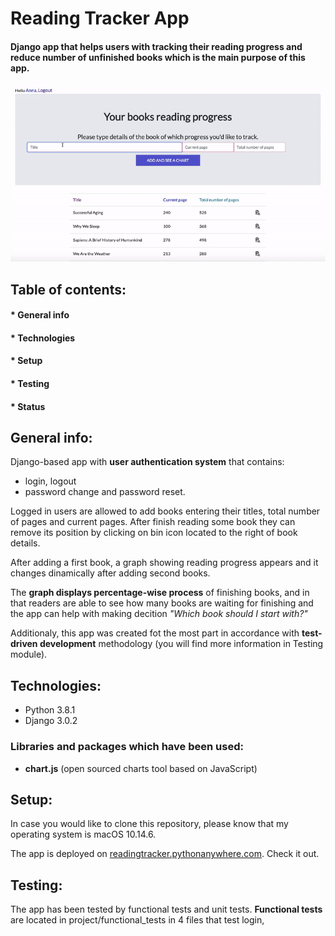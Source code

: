 # Reading Tracker App 
#### Django app that helps users with tracking their reading progress and reduce number of unfinished books which is the main purpose of this app.


<img src="tracker.gif" width="700" >


## Table of contents:
#### * General info
#### * Technologies 
#### * Setup
#### * Testing
#### * Status

## **General info**:
Django-based app with **user authentication system** that contains:
* login, logout
* password change and password reset.
  
Logged in users are allowed to add books entering their titles, total number of pages and current pages. After finish reading some book they can remove its position by clicking on bin icon located to the right of book details.

After adding a first book, a graph showing reading progress appears and it changes dinamically after adding second books.

The **graph displays percentage-wise process** of finishing books, and in that readers are able to see how many books are waiting for finishing and the app can help with making decition *"Which book should I start with?"*

Additionaly, this app was created fot the most part in accordance with **test-driven development** methodology (you will find more information in Testing module). 

## **Technologies**:
* Python 3.8.1
* Django 3.0.2

### Libraries and packages which have been used:
 - **chart.js** (open sourced charts tool based on JavaScript)
 
 ## **Setup**:
In case you would like to clone this repository, please know that my operating system is macOS 10.14.6. 

The app is deployed on [readingtracker.pythonanywhere.com](http://readingtracker.pythonanywhere.com/). Check it out.

 ## **Testing**:

The app has been tested by functional tests and unit tests. **Functional tests** are located in project/functional_tests in 4 files that test login, 



 
